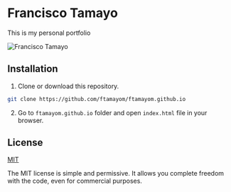 # Francisco Tamayo
This is my personal portfolio

![Francisco Tamayo](https://ftamayom.github.com/assets/me.jpg?raw=true "Francisco Tamayo")

## Installation
1. Clone or download this repository.

```bash
git clone https://github.com/ftamayom/ftamayom.github.io
```

2. Go to ```ftamayom.github.io``` folder and open ```index.html``` file in your browser.

## License
[MIT](https://github.com/ftamayom/RealTimeBusTracker/blob/main/LICENSE)

The MIT license is simple and permissive. It allows you complete freedom with the code, even for commercial purposes.